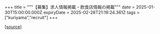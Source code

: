 +++
title = """【募集】求人情報掲載・飲食店情報の掲載"""
date = 2025-01-30T15:00:00.000Z
expiryDate = 2025-02-28T21:19:24.361Z
tags = ["kuriyama","recruit"]
+++


[[source]](https://www.town.kuriyama.hokkaido.jp/soshiki/46/26544.html)
